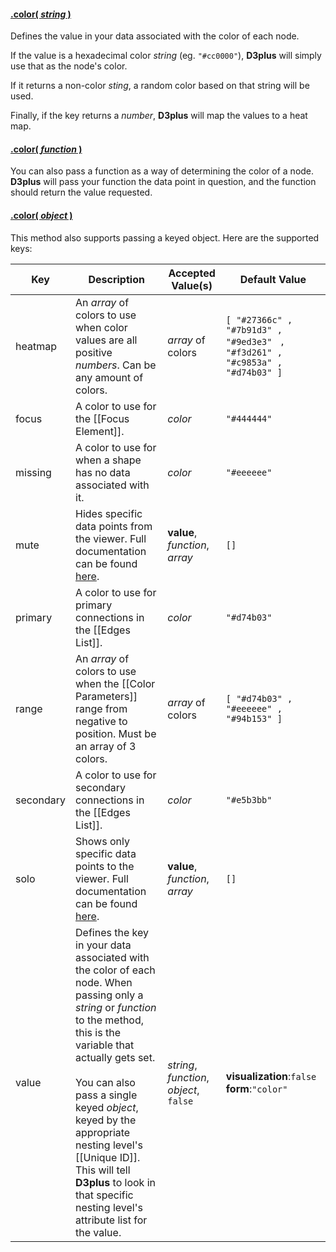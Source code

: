 #### <a name="string" href="#wiki-string">.color( *string* )</a>

Defines the value in your data associated with the color of each node.

If the value is a hexadecimal color *string* (eg. ```"#cc0000"```), **D3plus** will simply use that as the node's color.

If it returns a non-color *sting*, a random color based on that string will be used.

Finally, if the key returns a *number*, **D3plus** will map the values to a heat map.

#### <a name="function" href="#wiki-function">.color( *function* )</a>

You can also pass a function as a way of determining the color of a node. **D3plus** will pass your function the data point in question, and the function should return the value requested.

#### <a name="object" href="#wiki-object">.color( *object* )</a>

This method also supports passing a keyed object. Here are the supported keys:

| Key | Description | Accepted Value(s) | Default Value |
|---|---|---|---|
| heatmap | An *array* of colors to use when color values are all positive *numbers*. Can be any amount of colors. | *array* of colors | ```[ "#27366c" , "#7b91d3" , "#9ed3e3" ``` ```, "#f3d261" , "#c9853a" , "#d74b03" ]``` |
| focus | A color to use for the [[Focus Element]]. | *color* | ```"#444444"``` |
| missing | A color to use for when a shape has no data associated with it. | *color* | ```"#eeeeee"``` |
| mute | Hides specific data points from the viewer. Full documentation can be found [here](Data-Filtering#mute). | **value**, *function*, *array* | ```[]``` |
| primary | A color to use for primary connections in the [[Edges List]]. | *color* | ```"#d74b03"``` |
| range | An *array* of colors to use when the [[Color Parameters]] range from negative to position. Must be an array of 3 colors. | *array* of colors | ```[ "#d74b03" , "#eeeeee" , "#94b153" ]``` |
| secondary | A color to use for secondary connections in the [[Edges List]]. | *color* | ```"#e5b3bb"``` |
| solo | Shows only specific data points to the viewer. Full documentation can be found [here](Data-Filtering#solo). | **value**, *function*, *array* | ```[]``` |
| value | Defines the key in your data associated with the color of each node. When passing only a *string* or *function* to the method, this is the variable that actually gets set. <br><br> You can also pass a single keyed *object*, keyed by the appropriate nesting level's [[Unique ID]]. This will tell **D3plus** to look in that specific nesting level's attribute list for the value. | *string*, *function*, *object*, ```false``` | **visualization**:```false``` <br> **form**:```"color"``` |
